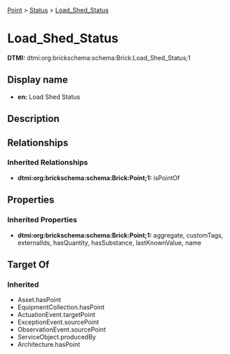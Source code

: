 [Point](../../Point.md) > [Status](../Status.md) > [Load_Shed_Status](.)
# Load_Shed_Status
**DTMI:** dtmi:org:brickschema:schema:Brick:Load_Shed_Status;1
## Display name
- **en:** Load Shed Status
## Description
## Relationships
### Inherited Relationships
* **dtmi:org:brickschema:schema:Brick:Point;1:** isPointOf
## Properties
### Inherited Properties
* **dtmi:org:brickschema:schema:Brick:Point;1:** aggregate, customTags, externalIds, hasQuantity, hasSubstance, lastKnownValue, name
## Target Of
### Inherited
* Asset.hasPoint
* EquipmentCollection.hasPoint
* ActuationEvent.targetPoint
* ExceptionEvent.sourcePoint
* ObservationEvent.sourcePoint
* ServiceObject.producedBy
* Architecture.hasPoint
